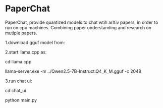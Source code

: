 # PaperChat
PaperChat, provide quantized models to chat wtih arXiv papers, in order to run on cpu machines. Combining paper understanding and research on mutiple papers.


1.download gguf model from: 


2.start llama.cpp as:

cd llama.cpp

llama-server.exe -m ../Qwen2.5-7B-Instruct.Q4_K_M.gguf -c 2048


3.run chat ui:

cd chat_ui

python main.py
